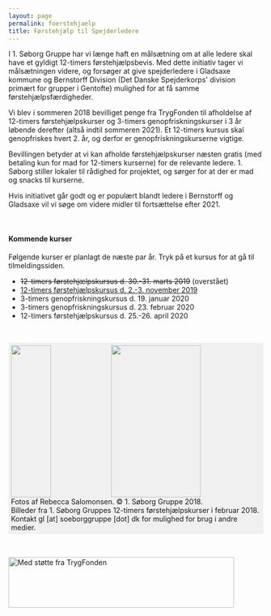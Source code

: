 ```yaml
---
layout: page
permalink: foerstehjaelp
title: Førstehjælp til Spejderledere
---
```

I 1. Søborg Gruppe har vi længe haft en målsætning om at alle ledere skal have et gyldigt 12-timers førstehjælpsbevis. Med dette initiativ tager vi målsætningen videre, og forsøger at give spejderledere i Gladsaxe kommune og Bernstorff Division (Det Danske Spejderkorps' division primært for grupper i Gentofte) mulighed for at få samme førstehjælpsfærdigheder.

Vi blev i sommeren 2018 bevilliget penge fra TrygFonden til afholdelse af 12-timers førstehjælpskurser og 3-timers genopfriskningskurser i 3 år løbende derefter (altså indtil sommeren 2021). Et 12-timers kursus skal genopfriskes hvert 2. år, og derfor er genopfriskningskurserne vigtige.

Bevillingen betyder at vi kan afholde førstehjælpskurser næsten gratis (med betaling kun for mad for 12-timers kurserne) for de relevante ledere. 1. Søborg stiller lokaler til rådighed for projektet, og sørger for at der er mad og snacks til kurserne.

Hvis initiativet går godt og er populært blandt ledere i Bernstorff og Gladsaxe vil vi søge om videre midler til fortsættelse efter 2021.

&nbsp;

<h4>Kommende kurser</h4>

Følgende kurser er planlagt de næste par år. Tryk på et kursus for at gå til tilmeldingssiden.

- ~~12-timers førstehjælpskursus d. 30.-31. marts 2019~~ (overstået)
- [12-timers førstehjælpskursus d. 2.-3. november 2019](https://medlem.dds.dk/event/id/15029/register)
- 3-timers genopfriskningskursus d. 19. januar 2020
- 3-timers genopfriskningskursus d. 23. februar 2020
- 12-timers førstehjælpskursus d. 25.-26. april 2020

&nbsp;

<p style="background: #f0f0f0; padding: 5px;"><img src="https://i.imgur.com/x2IoRPM.jpg" style="object-fit: cover; width: 40%; height: 300px;" /><img src="https://i.imgur.com/7bi3yIt.jpg" style="object-fit: cover; width: 60%; height: 300px;" /><br />Fotos af Rebecca Salomonsen. © 1. Søborg Gruppe 2018.<br />Billeder fra 1. Søborg Gruppes 12-timers førstehjælpskurser i februar 2018. Kontakt gl [at] soeborggruppe [dot] dk for mulighed for brug i andre medier.</p>

&nbsp;

<a href="https://www.trygfonden.dk/"><img src="https://i.imgur.com/XbWks4d.png" alt="Med støtte fra TrygFonden" width="446" height="100" /></a>
